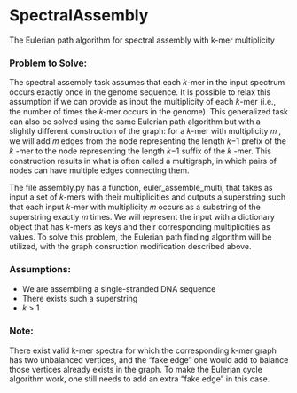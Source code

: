 # SpectralAssembly
The Eulerian path algorithm for spectral assembly with k-mer multiplicity

### Problem to Solve:

The spectral assembly task assumes that each 𝑘-mer in the input spectrum occurs exactly once in the genome sequence. It is possible to relax this assumption if we can provide as input the multiplicity of each  𝑘-mer (i.e., the number of times the 𝑘-mer occurs in the genome). This generalized task can also be solved using the same Eulerian path algorithm but with a slightly different construction of the graph: for a 𝑘-mer with multiplicity  𝑚 , we will add  𝑚  edges from the node representing the length  𝑘−1  prefix of the  𝑘 -mer to the node representing the length  𝑘−1  suffix of the  𝑘 -mer. This construction results in what is often called a multigraph, in which pairs of nodes can have multiple edges connecting them.

The file assembly.py has a function, euler_assemble_multi, that takes as input a set of 𝑘-mers with their multiplicities and outputs a superstring such that each input 𝑘-mer with multiplicity 𝑚 occurs as a substring of the superstring exactly 𝑚 times. We will represent the input with a dictionary object that has 𝑘-mers as keys and their corresponding multiplicities as values. To solve this problem, the Eulerian path finding algorithm will be utilized, with the graph consruction modification described above.

### Assumptions:

- We are assembling a single-stranded DNA sequence
- There exists such a superstring
- 𝑘 > 1 

### Note: 

There exist valid k-mer spectra for which the corresponding k-mer graph has two unbalanced vertices, and the “fake edge” one would add to balance those vertices already exists in the graph. To make the Eulerian cycle algorithm work, one still needs to add an extra “fake edge” in this case.
